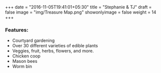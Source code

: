 +++
date = "2016-11-05T19:41:01+05:30"
title = "Stephanie & TJ"
draft = false
image = "img/Treasure Map.png"
showonlyimage = false
weight = 14
+++

<!--more-->
<h3>Features:</h3>
<ul>
    <li>Courtyard gardening</li>
    <li>Over 30 different varieties of edible plants</li>
    <li>Veggies, fruit, herbs, flowers, and more.</li>
    <li>Chicken coop</li>
    <li>Mason bees</li>
    <li>Worm bin</li>
</ul>